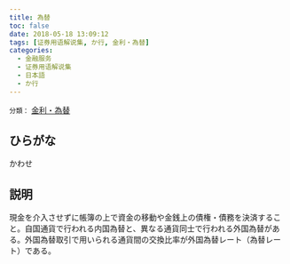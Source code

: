 ```yaml
---
title: 為替
toc: false
date: 2018-05-18 13:09:12
tags: [证券用语解说集, か行, 金利・為替]
categories:
  - 金融服务
  - 证券用语解说集
  - 日本語
  - か行
---
```


`分類：` [金利・為替](/tags/金利・為替/)

## ひらがな

かわせ

## 説明

現金を介入させずに帳簿の上で資金の移動や金銭上の債権・債務を決済すること。自国通貨で行われる内国為替と、異なる通貨同士で行われる外国為替がある。外国為替取引で用いられる通貨間の交換比率が外国為替レート（為替レート）である。
